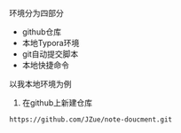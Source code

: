 环境分为四部分

* github仓库
* 本地Typora环境
* git自动提交脚本
* 本地快捷命令

以我本地环境为例

1. 在github上新建仓库

```
https://github.com/JZue/note-doucment.git
```



